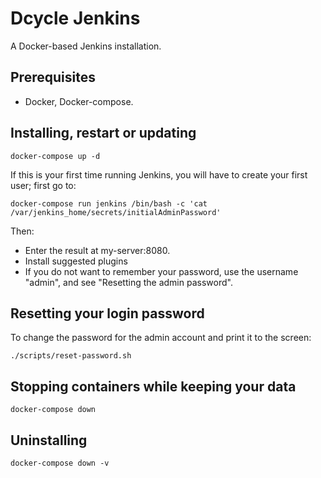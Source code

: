 Dcycle Jenkins
=====

A Docker-based Jenkins installation.

Prerequisites
-----

 * Docker, Docker-compose.

Installing, restart or updating
-----

    docker-compose up -d

If this is your first time running Jenkins, you will have to create your first user; first go to:

    docker-compose run jenkins /bin/bash -c 'cat /var/jenkins_home/secrets/initialAdminPassword'

Then:

 * Enter the result at my-server:8080.
 * Install suggested plugins
 * If you do not want to remember your password, use the username "admin", and see "Resetting the admin password".

Resetting your login password
-----

To change the password for the admin account and print it to the screen:

    ./scripts/reset-password.sh

Stopping containers while keeping your data
-----

    docker-compose down

Uninstalling
-----

    docker-compose down -v
